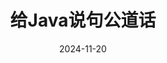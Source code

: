 ---
title: 给Java说句公道话
date: 2024-11-20
lang: zh
tags:
  - repost
customizeMetadata:
  repostUrl: https://www.yinwang.org/blog-cn/2016/01/18/java
---
